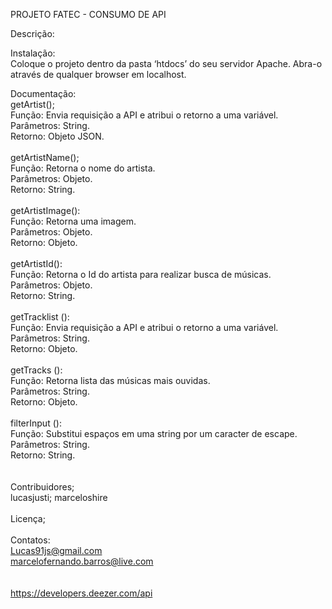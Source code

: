PROJETO FATEC - CONSUMO DE API

Descrição:

Instalação:<br>
Coloque o projeto dentro da pasta ‘htdocs’ do seu servidor Apache. Abra-o através de qualquer browser em localhost.<br>

Documentação:<br>
getArtist(); <br>
	Função: Envia requisição a API e atribui o retorno a uma variável.<br>
	Parâmetros: String.<br>
	Retorno: Objeto JSON.<br>
<br>
getArtistName();<br>
	Função: Retorna o nome do artista.<br>
	Parâmetros: Objeto.<br>
	Retorno: String.<br>
<br>
getArtistImage():<br>
	Função: Retorna uma imagem.<br>
	Parâmetros: Objeto.<br>
	Retorno: Objeto.<br>
<br>
getArtistId():<br>
	Função: Retorna o Id do artista para realizar busca de músicas.<br>
	Parâmetros: Objeto.<br>
	Retorno: String.<br>
<br>
getTracklist ():<br>
	Função: Envia requisição a API e atribui o retorno a uma variável.<br>
	Parâmetros: String.<br>
	Retorno: Objeto.<br>
<br>
getTracks ():<br>
	Função: Retorna lista das músicas mais ouvidas.<br>
	Parâmetros: String.<br>
	Retorno: Objeto.<br>
<br>
filterInput ():<br>
	Função: Substitui espaços em uma string por um caracter de escape.<br>
	Parâmetros: String.<br>
	Retorno: String.<br>
<br>
<br>
Contribuidores;<br>
lucasjusti; marceloshire<br>
<br>
Licença;<br>
<br>
Contatos:<br>
Lucas91js@gmail.com<br>
marcelofernando.barros@live.com<br>
<br>
<br>
https://developers.deezer.com/api<br>
